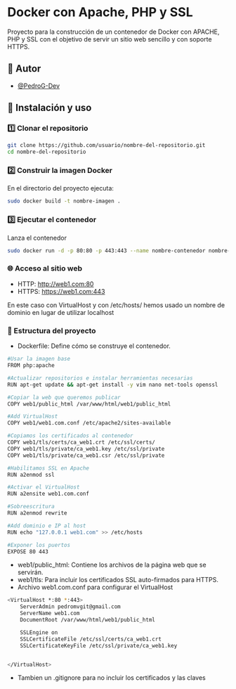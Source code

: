 # Docker con Apache, PHP y SSL

Proyecto para la construcción de un contenedor de Docker con APACHE, PHP y SSL con el objetivo de servir un sitio web sencillo y con soporte HTTPS.

## 👤 Autor

- [@PedroG-Dev](https://github.com/PedroG-Dev)

## 🚀 Instalación y uso

### 1️⃣ Clonar el repositorio

```bash
git clone https://github.com/usuario/nombre-del-repositorio.git
cd nombre-del-repositorio
```

### 2️⃣ Construir la imagen Docker

En el directorio del proyecto ejecuta:

```bash
sudo docker build -t nombre-imagen .
```

### 3️⃣ Ejecutar el contenedor

Lanza el contenedor

```bash
sudo docker run -d -p 80:80 -p 443:443 --name nombre-contenedor nombre-imagen
```

### 🌐 Acceso al sitio web

- HTTP: http://web1.com:80
- HTTPS: https://web1.com:443

En este caso con VirtualHost y con /etc/hosts/ hemos usado un nombre de dominio en lugar de utilizar localhost

### 📂 Estructura del proyecto

- Dockerfile: Define cómo se construye el contenedor.

```bash
#Usar la imagen base
FROM php:apache

#Actualizar repositorios e instalar herramientas necesarias
RUN apt-get update && apt-get install -y vim nano net-tools openssl

#Copiar la web que queremos publicar
COPY web1/public_html /var/www/html/web1/public_html

#Add VirtualHost
COPY web1/web1.com.conf /etc/apache2/sites-available

#Copiamos los certificados al contenedor
COPY web1/tls/certs/ca_web1.crt /etc/ssl/certs/
COPY web1/tls/private/ca_web1.key /etc/ssl/private
COPY web1/tls/private/ca_web1.csr /etc/ssl/private

#Habilitamos SSL en Apache
RUN a2enmod ssl

#Activar el VirtualHost
RUN a2ensite web1.com.conf

#Sobreescritura
RUN a2enmod rewrite

#Add dominio e IP al host
RUN echo "127.0.0.1 web1.com" >> /etc/hosts

#Exponer los puertos
EXPOSE 80 443
```

- web1/public_html: Contiene los archivos de la página web que se servirán.
- web1/tls: Para incluir los certificados SSL auto-firmados para HTTPS.
- Archivo web1.com.conf para configurar el VirtualHost

```bash
<VirtualHost *:80 *:443>
    ServerAdmin pedromvgit@gmail.com
    ServerName web1.com
    DocumentRoot /var/www/html/web1/public_html

    SSLEngine on
    SSLCertificateFile /etc/ssl/certs/ca_web1.crt
    SSLCertificateKeyFile /etc/ssl/private/ca_web1.key


</VirtualHost>
```

- Tambien un .gitignore para no incluir los certificados y las claves
